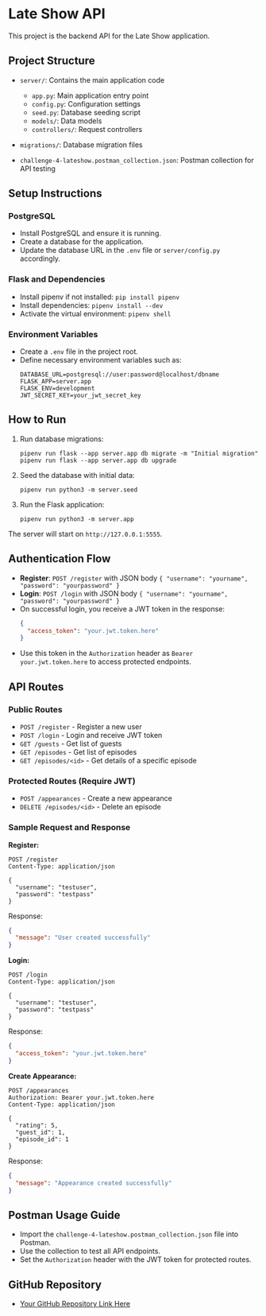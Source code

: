 # Late Show API

This project is the backend API for the Late Show application.

## Project Structure

- `server/`: Contains the main application code
  - `app.py`: Main application entry point
  - `config.py`: Configuration settings
  - `seed.py`: Database seeding script
  - `models/`: Data models
  - `controllers/`: Request controllers

- `migrations/`: Database migration files

- `challenge-4-lateshow.postman_collection.json`: Postman collection for API testing

## Setup Instructions

### PostgreSQL

- Install PostgreSQL and ensure it is running.
- Create a database for the application.
- Update the database URL in the `.env` file or `server/config.py` accordingly.

### Flask and Dependencies

- Install pipenv if not installed: `pip install pipenv`
- Install dependencies: `pipenv install --dev`
- Activate the virtual environment: `pipenv shell`

### Environment Variables

- Create a `.env` file in the project root.
- Define necessary environment variables such as:
  ```
  DATABASE_URL=postgresql://user:password@localhost/dbname
  FLASK_APP=server.app
  FLASK_ENV=development
  JWT_SECRET_KEY=your_jwt_secret_key
  ```

## How to Run

1. Run database migrations:
   ```
   pipenv run flask --app server.app db migrate -m "Initial migration"
   pipenv run flask --app server.app db upgrade
   ```

2. Seed the database with initial data:
   ```
   pipenv run python3 -m server.seed
   ```

3. Run the Flask application:
   ```
   pipenv run python3 -m server.app
   ```

The server will start on `http://127.0.0.1:5555`.

## Authentication Flow

- **Register**: `POST /register` with JSON body `{ "username": "yourname", "password": "yourpassword" }`
- **Login**: `POST /login` with JSON body `{ "username": "yourname", "password": "yourpassword" }`
- On successful login, you receive a JWT token in the response:
  ```json
  {
    "access_token": "your.jwt.token.here"
  }
  ```
- Use this token in the `Authorization` header as `Bearer your.jwt.token.here` to access protected endpoints.

## API Routes

### Public Routes

- `POST /register` - Register a new user
- `POST /login` - Login and receive JWT token
- `GET /guests` - Get list of guests
- `GET /episodes` - Get list of episodes
- `GET /episodes/<id>` - Get details of a specific episode

### Protected Routes (Require JWT)

- `POST /appearances` - Create a new appearance
- `DELETE /episodes/<id>` - Delete an episode

### Sample Request and Response

**Register:**
```
POST /register
Content-Type: application/json

{
  "username": "testuser",
  "password": "testpass"
}
```
Response:
```json
{
  "message": "User created successfully"
}
```

**Login:**
```
POST /login
Content-Type: application/json

{
  "username": "testuser",
  "password": "testpass"
}
```
Response:
```json
{
  "access_token": "your.jwt.token.here"
}
```

**Create Appearance:**
```
POST /appearances
Authorization: Bearer your.jwt.token.here
Content-Type: application/json

{
  "rating": 5,
  "guest_id": 1,
  "episode_id": 1
}
```
Response:
```json
{
  "message": "Appearance created successfully"
}
```

## Postman Usage Guide

- Import the `challenge-4-lateshow.postman_collection.json` file into Postman.
- Use the collection to test all API endpoints.
- Set the `Authorization` header with the JWT token for protected routes.

## GitHub Repository

- [Your GitHub Repository Link Here](https://github.com/adrian-amoke/late-show-api)
